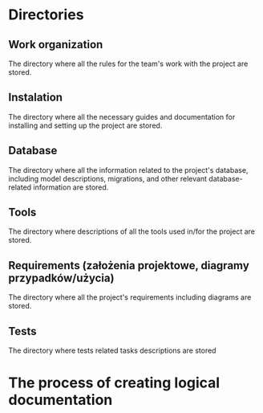 # Directories
## Work organization
The directory where all the rules for the team's work with the project are stored.

## Instalation
The directory where all the necessary guides and documentation for installing and setting up the project are stored.

## Database
The directory where all the information related to the project's database, including model descriptions, migrations, and other relevant database-related information are stored.

## Tools
The directory where descriptions of all the tools used in/for the project are stored.

## Requirements (założenia projektowe, diagramy przypadków/użycia)
The directory where all the project's requirements including diagrams are stored.

## Tests 
The directory where tests related tasks descriptions are stored

# The process of creating logical documentation

